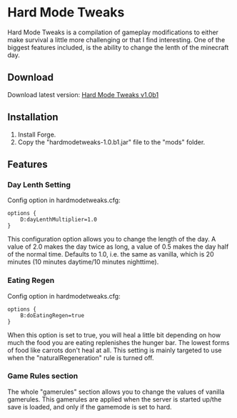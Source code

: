 # Hard Mode Tweaks

Hard Mode Tweaks is a compilation of gameplay modifications to either make
survival a little more challenging or that I find interesting. One of the
biggest features included, is the ability to change the lenth of the
minecraft day.

## Download

Download latest version: [Hard Mode Tweaks v1.0b1](http://www.mediafire.com/download/drwt3bb5krlcuds/hardmodetweaks-1.0b1.jar)

## Installation

1. Install Forge.
2. Copy the "hardmodetweaks-1.0.b1.jar" file to the "mods" folder.

## Features

### Day Lenth Setting

Config option in hardmodetweaks.cfg:
```
options {
    D:dayLenthMultiplier=1.0
}
```

This configuration option allows you to change the length of the day. A value
of 2.0 makes the day twice as long, a value of 0.5 makes the day half of the
normal time. Defaults to 1.0, i.e. the same as vanilla, which is 20 minutes
(10 minutes daytime/10 minutes nighttime).

### Eating Regen

Config option in hardmodetweaks.cfg:
```
options {
    B:doEatingRegen=true
}
```

When this option is set to true, you will heal a little bit depending on how
much the food you are eating replenishes the hunger bar. The lowest forms
of food like carrots don't heal at all. This setting is mainly targeted to
use when the "naturalRegeneration" rule is turned off.

### Game Rules section

The whole "gamerules" section allows you to change the values of vanilla
gamerules. This gamerules are applied when the server is started up/the save
is loaded, and only if the gamemode is set to hard.

